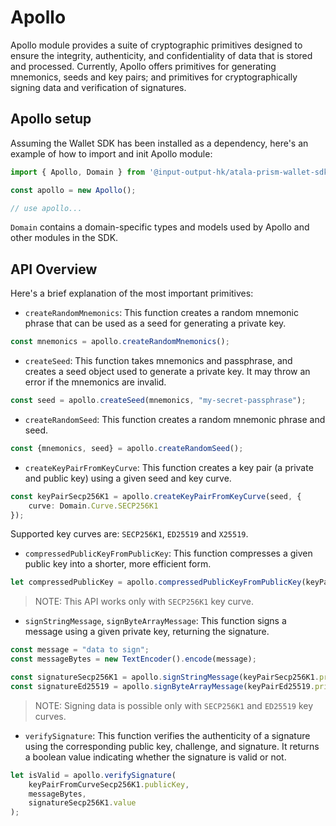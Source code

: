 # Apollo

Apollo module provides a suite of cryptographic primitives designed to ensure
the integrity, authenticity, and confidentiality of data that is stored and
processed. Currently, Apollo offers primitives for generating mnemonics, seeds
and key pairs; and primitives for cryptographically signing data and verification of
signatures.

## Apollo setup

Assuming the Wallet SDK has been installed as a dependency, here's an example of
how to import and init Apollo module:

```ts
import { Apollo, Domain } from '@input-output-hk/atala-prism-wallet-sdk';

const apollo = new Apollo();

// use apollo...
```

`Domain` contains a domain-specific types and models used by Apollo and other 
modules in the SDK.

## API Overview
Here's a brief explanation of the most important primitives:


- `createRandomMnemonics`: This function creates a random mnemonic phrase that 
can be used as a seed for generating a private key.

```ts
const mnemonics = apollo.createRandomMnemonics();
```

- `createSeed`: This function takes mnemonics and passphrase, and creates a seed
object used to generate a private key. It may throw an error if the mnemonics are
invalid.

```ts
const seed = apollo.createSeed(mnemonics, "my-secret-passphrase");
```

- `createRandomSeed`: This function creates a random mnemonic phrase and seed.

```ts
const {mnemonics, seed} = apollo.createRandomSeed();
```

- `createKeyPairFromKeyCurve`: This function creates a key pair (a private and 
public key) using a given seed and key curve.

```ts
const keyPairSecp256K1 = apollo.createKeyPairFromKeyCurve(seed, {
    curve: Domain.Curve.SECP256K1
});
```

Supported key curves are: `SECP256K1`, `ED25519` and `X25519`.

- `compressedPublicKeyFromPublicKey`: This function compresses a given public 
key into a shorter, more efficient form.

```ts
let compressedPublicKey = apollo.compressedPublicKeyFromPublicKey(keyPairSecp256K1.publicKey);
```

> NOTE: This API works only with `SECP256K1` key curve.

- `signStringMessage`, `signByteArrayMessage`: This function signs a message 
using a given private key, returning the signature.

```ts
const message = "data to sign";
const messageBytes = new TextEncoder().encode(message);

const signatureSecp256K1 = apollo.signStringMessage(keyPairSecp256K1.privateKey, message);
const signatureEd25519 = apollo.signByteArrayMessage(keyPairEd25519.privateKey, messageBytes);
```

> NOTE: Signing data is possible only with `SECP256K1` and `ED25519` key curves.

- `verifySignature`: This function verifies the authenticity of a signature using 
the corresponding public key, challenge, and signature. It returns a boolean 
value indicating whether the signature is valid or not.

```ts
let isValid = apollo.verifySignature( 
    keyPairFromCurveSecp256K1.publicKey,
    messageBytes,
    signatureSecp256K1.value
);
```
